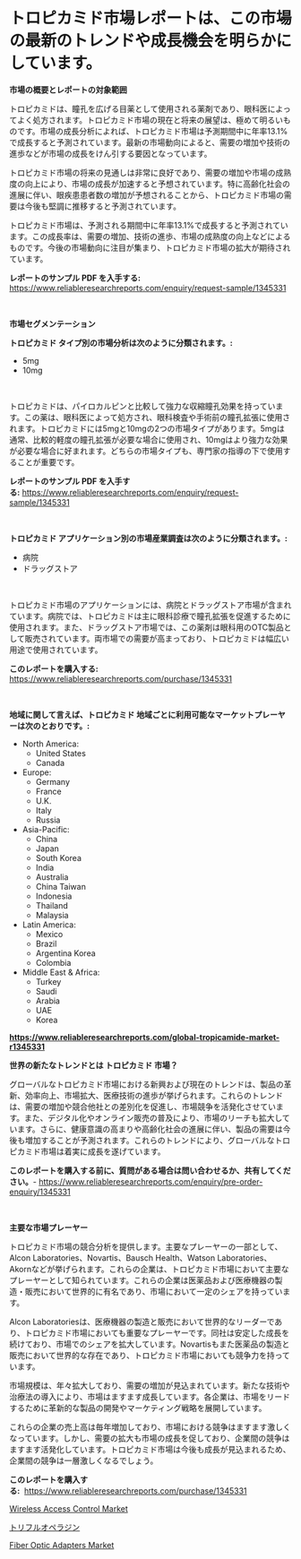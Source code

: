 <p><h1>トロピカミド市場レポートは、この市場の最新のトレンドや成長機会を明らかにしています。</h1></p><p><strong>市場の概要とレポートの対象範囲</strong></p>
<p><p>トロピカミドは、瞳孔を広げる目薬として使用される薬剤であり、眼科医によってよく処方されます。トロピカミド市場の現在と将来の展望は、極めて明るいものです。市場の成長分析によれば、トロピカミド市場は予測期間中に年率13.1%で成長すると予測されています。最新の市場動向によると、需要の増加や技術の進歩などが市場の成長をけん引する要因となっています。</p><p>トロピカミド市場の将来の見通しは非常に良好であり、需要の増加や市場の成熟度の向上により、市場の成長が加速すると予想されています。特に高齢化社会の進展に伴い、眼疾患患者数の増加が予想されることから、トロピカミド市場の需要は今後も堅調に推移すると予測されています。</p><p>トロピカミド市場は、予測される期間中に年率13.1%で成長すると予測されています。この成長率は、需要の増加、技術の進歩、市場の成熟度の向上などによるものです。今後の市場動向に注目が集まり、トロピカミド市場の拡大が期待されています。</p></p>
<p><strong>レポートのサンプル PDF を入手する:</strong> <a href="https://www.reliableresearchreports.com/enquiry/request-sample/1345331">https://www.reliableresearchreports.com/enquiry/request-sample/1345331</a></p>
<p>&nbsp;</p>
<p><strong>市場セグメンテーション</strong></p>
<p><strong>トロピカミド タイプ別の市場分析は次のように分類されます。:</strong></p>
<p><ul><li>5mg</li><li>10mg</li></ul></p>
<p>&nbsp;</p>
<p><p>トロピカミドは、パイロカルピンと比較して強力な収縮瞳孔効果を持っています。この薬は、眼科医によって処方され、眼科検査や手術前の瞳孔拡張に使用されます。トロピカミドには5mgと10mgの2つの市場タイプがあります。5mgは通常、比較的軽度の瞳孔拡張が必要な場合に使用され、10mgはより強力な効果が必要な場合に好まれます。どちらの市場タイプも、専門家の指導の下で使用することが重要です。</p></p>
<p><strong>レポートのサンプル PDF を入手する:</strong>&nbsp;<a href="https://www.reliableresearchreports.com/enquiry/request-sample/1345331">https://www.reliableresearchreports.com/enquiry/request-sample/1345331</a></p>
<p>&nbsp;</p>
<p><strong> トロピカミド アプリケーション別の市場産業調査は次のように分類されます。:</strong></p>
<p><ul><li>病院</li><li>ドラッグストア</li></ul></p>
<p>&nbsp;</p>
<p><p>トロピカミド市場のアプリケーションには、病院とドラッグストア市場が含まれています。病院では、トロピカミドは主に眼科診療で瞳孔拡張を促進するために使用されます。また、ドラッグストア市場では、この薬剤は眼科用のOTC製品として販売されています。両市場での需要が高まっており、トロピカミドは幅広い用途で使用されています。</p></p>
<p><strong>このレポートを購入する:</strong>&nbsp; <a href="https://www.reliableresearchreports.com/purchase/1345331">https://www.reliableresearchreports.com/purchase/1345331</a></p>
<p>&nbsp;</p>
<p><strong>地域に関して言えば、トロピカミド 地域ごとに利用可能なマーケットプレーヤーは次のとおりです。:</strong></p>
<p><ul>
    <li>
        North America:
        <ul>
            <li>United States</li>
            <li>Canada</li>
        </ul>
    </li>
    <li>
        Europe:
        <ul>
            <li>Germany</li>
            <li>France</li>
            <li>U.K.</li>
            <li>Italy</li>
            <li>Russia</li>
        </ul>
    </li>
    <li>
        Asia-Pacific:
        <ul>
            <li>China</li>
            <li>Japan</li>
            <li>South Korea</li>
            <li>India</li>
            <li>Australia</li>
            <li>China Taiwan</li>
            <li>Indonesia</li>
            <li>Thailand</li>
            <li>Malaysia</li>
        </ul>
    </li>
    <li>
        Latin America:
        <ul>
            <li>Mexico</li>
            <li>Brazil</li>
            <li>Argentina Korea</li>
            <li>Colombia</li>
        </ul>
    </li>
    <li>
        Middle East & Africa:
        <ul>
            <li>Turkey</li>
            <li>Saudi</li>
            <li>Arabia</li>
            <li>UAE</li>
            <li>Korea</li>
        </ul>
    </li>
    </ul></p>
<p><strong><a href="https://www.reliableresearchreports.com/global-tropicamide-market-r1345331">https://www.reliableresearchreports.com/global-tropicamide-market-r1345331</a></strong>&nbsp;</p>
<p><strong>世界の新たなトレンドとは トロピカミド 市場？</strong></p>
<p><p>グローバルなトロピカミド市場における新興および現在のトレンドは、製品の革新、効率向上、市場拡大、医療技術の進歩が挙げられます。これらのトレンドは、需要の増加や競合他社との差別化を促進し、市場競争を活発化させています。また、デジタル化やオンライン販売の普及により、市場のリーチも拡大しています。さらに、健康意識の高まりや高齢化社会の進展に伴い、製品の需要は今後も増加することが予測されます。これらのトレンドにより、グローバルなトロピカミド市場は着実に成長を遂げています。</p></p>
<p><strong>このレポートを購入する前に、質問がある場合は問い合わせるか、共有してください。</strong>- <a href="https://www.reliableresearchreports.com/enquiry/pre-order-enquiry/1345331">https://www.reliableresearchreports.com/enquiry/pre-order-enquiry/1345331</a></p>
<p>&nbsp;</p>
<p><strong>主要な市場プレーヤー</strong></p>
<p><p>トロピカミド市場の競合分析を提供します。主要なプレーヤーの一部として、Alcon Laboratories、Novartis、Bausch Health、Watson Laboratories、Akornなどが挙げられます。これらの企業は、トロピカミド市場において主要なプレーヤーとして知られています。これらの企業は医薬品および医療機器の製造・販売において世界的に有名であり、市場において一定のシェアを持っています。</p><p>Alcon Laboratoriesは、医療機器の製造と販売において世界的なリーダーであり、トロピカミド市場においても重要なプレーヤーです。同社は安定した成長を続けており、市場でのシェアを拡大しています。Novartisもまた医薬品の製造と販売において世界的な存在であり、トロピカミド市場においても競争力を持っています。</p><p>市場規模は、年々拡大しており、需要の増加が見込まれています。新たな技術や治療法の導入により、市場はますます成長しています。各企業は、市場をリードするために革新的な製品の開発やマーケティング戦略を展開しています。</p><p>これらの企業の売上高は毎年増加しており、市場における競争はますます激しくなっています。しかし、需要の拡大も市場の成長を促しており、企業間の競争はますます活発化しています。トロピカミド市場は今後も成長が見込まれるため、企業間の競争は一層激しくなるでしょう。</p></p>
<p><strong>このレポートを購入する:</strong>&nbsp;&nbsp;<a href="https://www.reliableresearchreports.com/purchase/1345331">https://www.reliableresearchreports.com/purchase/1345331</a></p>
<p><p><a href="https://github.com/nathandecarvalho/Market-Research-Report-List-2/blob/main/wireless-access-control-market.md">Wireless Access Control Market</a></p><p><a href="https://github.com/CloydAbbott2023/Market-Research-Report-List-1/blob/main/763163920209.md">トリフルオペラジン</a></p><p><a href="https://github.com/kosella/Market-Research-Report-List-2/blob/main/fiber-optic-adapters-market.md">Fiber Optic Adapters Market</a></p></p>